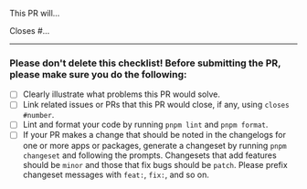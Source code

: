 This PR will…

Closes #…

---

### Please don't delete this checklist! Before submitting the PR, please make sure you do the following:

- [ ] Clearly illustrate what problems this PR would solve.
- [ ] Link related issues or PRs that this PR would close, if any, using `closes #number`.
- [ ] Lint and format your code by running `pnpm lint` and `pnpm format`.
- [ ] If your PR makes a change that should be noted in the changelogs for one or more apps or packages, generate a changeset by running `pnpm changeset` and following the prompts. Changesets that add features should be `minor` and those that fix bugs should be `patch`. Please prefix changeset messages with `feat:`, `fix:`, and so on.
